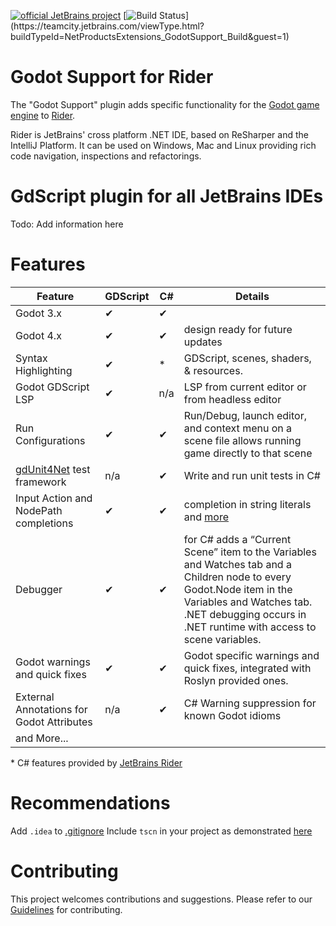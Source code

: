 [![official JetBrains project](https://jb.gg/badges/official-flat-square.svg)](https://confluence.jetbrains.com/display/ALL/JetBrains+on+GitHub)
[![Build Status](https://teamcity.jetbrains.com/app/rest/builds/buildType:(id:NetProductsExtensions_GodotSupport_Build)/statusIcon.svg?guest=1)](https://teamcity.jetbrains.com/viewType.html?buildTypeId=NetProductsExtensions_GodotSupport_Build&guest=1)
 
# Godot Support for Rider

The "Godot Support" plugin adds specific functionality for the [Godot game engine](https://godotengine.org/) to [Rider](https://www.jetbrains.com/rider/).

Rider is JetBrains' cross platform .NET IDE, based on ReSharper and the IntelliJ Platform. It can be used on Windows, Mac and Linux providing rich code navigation, inspections and refactorings.

# GdScript plugin for all JetBrains IDEs

Todo: Add information here

# Features

| Feature                                                                | GDScript | C#  | Details                                                                                                                                                                                                                  |
|------------------------------------------------------------------------|----------|-----|--------------------------------------------------------------------------------------------------------------------------------------------------------------------------------------------------------------------------|
| Godot 3.x                                                              | ✔        | ✔   |                                                                                                                                                                                                                          |
| Godot 4.x                                                              | ✔        | ✔   | design ready for future updates                                                                                                                                                                                          |
| Syntax Highlighting                                                    | ✔        | *   | GDScript, scenes, shaders, & resources.                                                                                                                                                                                  |
| Godot GDScript LSP                                                     | ✔        | n/a | LSP from current editor or from headless editor                                                                                                                                                                          |
| Run Configurations                                                     | ✔        | ✔   | Run/Debug, launch editor, and context menu on a scene file allows running game directly to that scene                                                                                                                    |
| [gdUnit4Net](https://github.com/MikeSchulze/gdUnit4Net) test framework | n/a      | ✔   | Write and run unit tests in C#                                                                                                                                                                                           |
| Input Action and NodePath completions                                  | ✔        | ✔   | completion in string literals and [more](https://github.com/JetBrains/godot-support/pull/102)                                                                                                                            |
| Debugger                                                               | ✔        | ✔   | for C# adds a “Current Scene” item to the Variables and Watches tab and a Children node to every Godot.Node item in the Variables and Watches tab. .NET debugging occurs in .NET runtime with access to scene variables. |
| Godot warnings and quick fixes                                         | ✔        | ✔   | Godot specific warnings and quick fixes, integrated with Roslyn provided ones.                                                                                                                                           |
| External Annotations for Godot Attributes                              | n/a      | ✔   | C# Warning suppression for known Godot idioms                                                                                                                                                                            |
| and More...                                                            |          |     |                                                                                                                                                                                                                          | 

\* C# features provided by [JetBrains Rider](https://jetbrains.com/rider)

# Recommendations

Add `.idea` to [.gitignore](https://github.com/van800/godot-demo-projects/pull/2/files#diff-a084b794bc0759e7a6b77810e01874f2R22) 
Include `tscn` in your project as demonstrated [here](https://github.com/van800/godot-demo-projects/pull/2/files#diff-d6ab4c56e3f79be158a2dbd5b9ae8eb8R7)

# Contributing

This project welcomes contributions and suggestions.
Please refer to our [Guidelines](CONTRIBUTING.md) for contributing.
